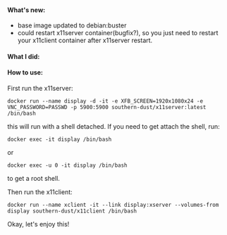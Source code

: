 

#### What's new:
- base image updated to debian:buster
- could restart x11server container(bugfix?), so you just need to restart your x11client container after x11server restart.


#### What I did:


#### How to use:

First run the x11server:
```
docker run --name display -d -it -e XFB_SCREEN=1920x1080x24 -e VNC_PASSWORD=PASSWD -p 5900:5900 southern-dust/x11server:latest /bin/bash
```
this will run with a shell detached. If you need to get attach the shell, run:
```
docker exec -it display /bin/bash
```
or
```
docker exec -u 0 -it display /bin/bash
```
to get a root shell.


Then run the x11client:
```
docker run --name xclient -it --link display:xserver --volumes-from display southern-dust/x11client /bin/bash
```

Okay, let's enjoy this!
